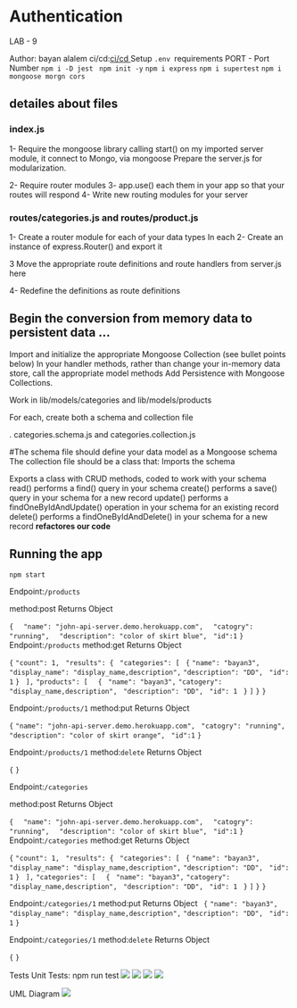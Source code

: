 # Authentication

LAB - 9


Author: bayan alalem
ci/cd:[ci/cd ](https://github.com/bayan-97/api-server/actions)
Setup
`.env `requirements
PORT - Port Number
`npm i -D jest ` `npm init -y` `npm i express` `npm i supertest` `npm i mongoose morgn cors` 

## detailes about files

### index.js
1- Require the mongoose library
 calling start() on my imported server module, it connect to Mongo, via mongoose
Prepare the server.js for modularization.

2- Require  router modules 
3- app.use() each them in your app so that your routes will respond
4- Write new routing modules for your server

### routes/categories.js and routes/product.js

1- Create a router module for each of your data types
In each
2- Create an instance of express.Router() and export it

3 Move the appropriate route definitions and route handlers from server.js here

4- Redefine the definitions as route definitions 

## Begin the conversion from memory data to persistent data …
Import and initialize the appropriate Mongoose Collection (see bullet points below)
In your handler methods, rather than change your in-memory data store, call the appropriate model methods
Add Persistence with Mongoose Collections.

Work in lib/models/categories and lib/models/products


For each, create both a schema and collection file

. categories.schema.js and categories.collection.js

#The schema file should define your data model as a Mongoose schema
The collection file should be a class that:
Imports the schema

Exports a class with CRUD methods, coded to work with your schema
read() performs a find() query in your schema
create() performs a save() query in your schema for a new record
update() performs a findOneByIdAndUpdate() operation in your schema for an existing record
delete() performs a findOneByIdAndDelete() in your schema for a new record
**refactores our code**
## Running the app

`npm start`

Endpoint:`/products`

method:post
Returns Object

`{`
`  "name": "john-api-server.demo.herokuapp.com",`
`  "catogry": "running",`
`  "description": "color of skirt blue",`
 ` "id":1`
`}`
Endpoint:`/products`
method:get
Returns Object

`{`
    `"count": 1,`
   ` "results": {`
       ` "categories": [`
           ` {`
                `"name": "bayan3",`
               ` "display_name": "display_name,description",`
                `"description": "DD",`
               ` "id": 1`
            `}`
       ` ],`
        `"products": [`
           `  {`
               ` "name": "bayan3",`
                `"catogery": "display_name,description",`
               ` "description": "DD",`
               ` "id": 1`
           ` }`
        `]`
    `}`
`}`

Endpoint:`/products/1`
method:put
Returns Object

`{`
  `"name": "john-api-server.demo.herokuapp.com",`
 ` "catogry": "running",`
 ` "description": "color of skirt orange",`
 ` "id":1`
`}`

Endpoint:`/products/1`
method:`delete`
Returns Object

`{`
`}`


Endpoint:`/categories`

method:post
Returns Object

`{`
`  "name": "john-api-server.demo.herokuapp.com",`
`  "catogry": "running",`
`  "description": "color of skirt blue",`
 ` "id":1`
`}`
Endpoint:`/categories`
method:get
Returns Object

`{`
    `"count": 1,`
   ` "results": {`
       ` "categories": [`
           ` {`
                `"name": "bayan3",`
               ` "display_name": "display_name,description",`
                `"description": "DD",`
               ` "id": 1`
            `}`
       ` ],`
        `"categories": [`
           `  {`
               ` "name": "bayan3",`
                `"catogery": "display_name,description",`
               ` "description": "DD",`
               ` "id": 1`
           ` }`
        `]`
    `}`
`}`

Endpoint:`/categories/1`
method:put
Returns Object
    ` {`
                `"name": "bayan3",`
               ` "display_name": "display_name,description",`
                `"description": "DD",`
               ` "id": 1`
            `}`

Endpoint:`/categories/1`
method:`delete`
Returns Object

`{`
`}`

Tests
Unit Tests: npm run test
![](lab8testCURD.PNG)
![](lab8testCurd1.PNG)
![](lab8testserver.PNG)
![](lab73.PNG)




UML Diagram
![](lab8url.PNG)
